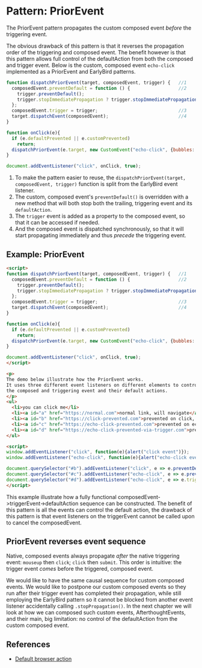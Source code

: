 # Pattern: PriorEvent

The PriorEvent pattern propagates the custom composed event *before* the triggering event.

The obvious drawback of this pattern is that it reverses the propagation order of the triggering 
and composed event. The benefit however is that this pattern allows full control of the defaultAction
from both the composed and trigger event. Below is the custom, composed event `echo-click` 
implemented as a PriorEvent and EarlyBird patterns.

```javascript
function dispatchPriorEvent(target, composedEvent, trigger) {   //1
  composedEvent.preventDefault = function () {                  //2
    trigger.preventDefault();
    trigger.stopImmediatePropagation ? trigger.stopImmediatePropagation() : trigger.stopPropagation();
  };
  composedEvent.trigger = trigger;                              //3
  target.dispatchEvent(composedEvent);                          //4
}

function onClick(e){
  if (e.defaultPrevented || e.customPrevented)
    return;
  dispatchPriorEvent(e.target, new CustomEvent("echo-click", {bubbles: true, composed: true}), e);
}

document.addEventListener("click", onClick, true);
```

1. To make the pattern easier to reuse, the `dispatchPriorEvent(target, composedEvent, trigger)` 
   function is split from the EarlyBird event listener.
2. The custom, composed event's `preventDefault()` is overridden with a new method that will 
   both stop both the trailing, triggering event and its `defaultAction`.
3. The `trigger` event is added as a property to the composed event, 
   so that it can be accessed if needed.
4. And the composed event is dispatched synchronously, 
   so that it will start propagating immediately and thus *precede* the triggering event.

## Example: PriorEvent

<code-demo src="demo/PriorEvent.html"></code-demo>
```html
<script>
function dispatchPriorEvent(target, composedEvent, trigger) {   //1
  composedEvent.preventDefault = function () {                  //2
    trigger.preventDefault();
    trigger.stopImmediatePropagation ? trigger.stopImmediatePropagation() : trigger.stopPropagation();
  };
  composedEvent.trigger = trigger;                              //3
  target.dispatchEvent(composedEvent);                          //4
}

function onClick(e){
  if (e.defaultPrevented || e.customPrevented)
    return;
  dispatchPriorEvent(e.target, new CustomEvent("echo-click", {bubbles: true, composed: true}), e);
}

document.addEventListener("click", onClick, true);
</script>

<p>
The demo below illustrate how the PriorEvent works. 
It uses three different event listeners on different elements to control the behavior of 
the composed and triggering event and their default actions.
</p>
<ul>
  <li>you can click me</li>
  <li><a id="a" href="https://normal.com">normal link, will navigate</a></li>
  <li><a id="b" href="https://click-prevented.com">prevented on click, will not navigate</a></li>
  <li><a id="c" href="https://echo-click-prevented.com">prevented on echo-click, will not propagate "click" nor navigate</a></li>
  <li><a id="d" href="https://echo-click-prevented-via-trigger.com">prevented on echo-click via trigger property, propagates click but will not navigate</a></li>
</ul>

<script>
window.addEventListener("click", function(e){alert("click event")});
window.addEventListener("echo-click", function(e){alert("echo-click event")});

document.querySelector("#b").addEventListener("click", e => e.preventDefault());
document.querySelector("#c").addEventListener("echo-click", e => e.preventDefault());
document.querySelector("#d").addEventListener("echo-click", e => e.trigger.preventDefault());
</script>
```

This example illustrate how a fully functional composedEvent->triggerEvent->defaultAction 
sequence can be constructed. The benefit of this pattern is all the events can control the default action,
the drawback of this pattern is that event listeners on the triggerEvent cannot be called 
upon to cancel the composedEvent.

## PriorEvent reverses event sequence

Native, composed events always propagate *after* the native triggering event:
`mouseup` then `click`; `click` then `submit`.
This order is intuitive: the trigger event *comes* before the triggered, composed event.

We would like to have the same causal sequence for custom composed events. We would like to postpone
our custom composed events so they run after their trigger event has completed their propagation,
while still employing the EarlyBird pattern so it cannot be blocked from another event listener
accidentally calling `.stopPropagation()`. In the next chapter we will look at how we can composed 
such custom events, AfterthoughtEvents, and their main, big limitation:
no control of the defaultAction from the custom composed event.

## References

 * [Default browser action](https://javascript.info/default-browser-action)